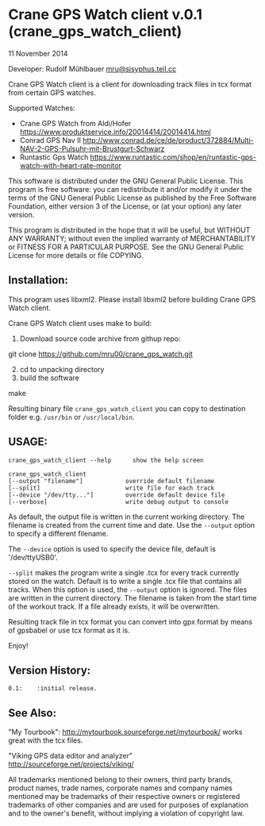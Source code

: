 Crane GPS Watch client v.0.1 (crane_gps_watch_client)
=====================================================
11 November 2014

Developer: Rudolf Mühlbauer <mru@sisyphus.teil.cc>

Crane GPS Watch client is a client for downloading track files in tcx format
from certain GPS watches.

Supported Watches:
* Crane GPS Watch from Aldi/Hofer https://www.produktservice.info/20014414/20014414.html
* Conrad GPS Nav II http://www.conrad.de/ce/de/product/372884/Multi-NAV-2-GPS-Pulsuhr-mit-Brustgurt-Schwarz
* Runtastic Gps Watch https://www.runtastic.com/shop/en/runtastic-gps-watch-with-heart-rate-monitor


This software is distributed under the GNU General Public License.
This program is free software: you can redistribute it and/or modify 
it under the terms of the GNU General Public License as published 
by the Free Software Foundation, either version 3 of the License, 
or (at your option) any later version. 

This program is distributed in the hope that it will be useful, 
but WITHOUT ANY WARRANTY; without even the implied warranty of 
MERCHANTABILITY or FITNESS FOR A PARTICULAR PURPOSE. 
See the GNU General Public License for more details or file COPYING.


Installation:
-------------

This program uses libxml2. Please install libxml2 before building Crane GPS Watch client.

Crane GPS Watch client uses make to build:

1. Download source code archive from githup repo:

  git clone https://github.com/mru00/crane_gps_watch.git

2. cd to unpacking directory
3. build the software 

  make


Resulting binary file `crane_gps_watch_client` you can copy 
to destination folder e.g. `/usr/bin` or `/usr/local/bin`.


USAGE:
------

	crane_gps_watch_client --help      show the help screen

	crane_gps_watch_client 
    [--output "filename"]            override default filename
    [--split]                        write file for each track
    [--device "/dev/tty..."]         override default device file
    [--verbose]                      write debug output to console

As default, the output file is written in the current working directory.
The filename is created from the current time and date. Use the `--output` option
to specify a different filename.

The `--device` option is used to specify the device file, default is '/dev/ttyUSB0'.

`--split` makes the program write a single .tcx for every track currently stored on the watch.
Default is to write a single .tcx file that contains all tracks. When this option is used, the `--output` option 
is ignored. The files are written in the current directory. The filename is taken from the start time of the workout track.
If a file already exists, it will be overwritten.

Resulting track file in tcx format you can convert into gpx format 
by means of gpsbabel or use tcx format as it is.

Enjoy!

Version History:
----------------

	0.1:	:initial release.




See Also:
---------

"My Tourbook": http://mytourbook.sourceforge.net/mytourbook/
works great with the tcx files.

"Viking GPS data editor and analyzer" http://sourceforge.net/projects/viking/



All trademarks mentioned belong to their owners, third party brands, product names, trade names, corporate names and company names mentioned may be trademarks of their respective owners or registered trademarks of other companies and are used for purposes of explanation and to the owner's benefit, without implying a violation of copyright law.

